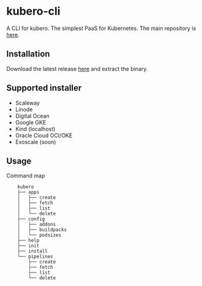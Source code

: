 # kubero-cli
A CLI for kubero. The simplest PaaS for Kubernetes.
The main repository is [here](https://github.com/kubero-dev/kubero).

## Installation

Download the latest release [here](https://github.com/kubero-dev/kubero-cli/releases/latest) and extract the binary.

## Supported installer
- Scaleway
- Linode
- Digital Ocean
- Google GKE
- Kind (localhost)
- Oracle Cloud OCI/OKE
- Exoscale (soon)

## Usage
Command map
```
    kubero
    ├── apps
    │   ├── create
    │   ├── fetch
    │   ├── list
    │   └── delete
    ├── config
    │   ├── addons
    │   ├── buildpacks
    │   └── podsizes
    ├── help
    ├── init
    ├── install
    └── pipelines
        ├── create
        ├── fetch
        ├── list
        └── delete
```
